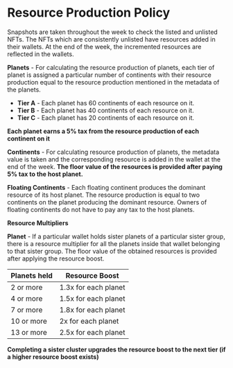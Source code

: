 # Resource  Production Policy

Snapshots are taken throughout the week to check the listed and unlisted NFTs. The NFTs which are consistently unlisted have resources added in their wallets. At the end of the week, the incremented resources are reflected in the wallets.

**Planets** - For calculating the resource production of planets, each tier of planet is assigned a particular number of continents with their resource production equal to the resource production mentioned in the metadata of the planets. 

* **Tier A** - Each planet  has 60 continents of each resource on it. 
* **Tier B** - Each planet  has 40 continents of each resource on it.  
* **Tier C** - Each planet  has 20 continents of each resource on it. 

**Each planet earns a 5% tax from the resource production of each continent on it** 

**Continents** - For calculating resource production of planets, the metadata value is taken and the corresponding resource is added in the wallet at the end of the week. **The floor value of the resources is provided after paying 5% tax to the host planet.**

**Floating Continents** - Each floating continent produces the dominant resource of its host planet. The resource production is equal to two continents on the planet producing the dominant resource. Owners of floating continents do not have to pay any tax to the host planets.

   
**Resource Multipliers**

**Planet** - If a particular wallet holds sister planets of a particular sister group, there is a resource multiplier for all the planets inside that wallet belonging to that sister group. The floor value of the obtained resources is provided after applying the resource boost.
    
|Planets held|Resource Boost|
|------------|--------------|
|2 or more |1.3x for each planet|
|4 or more |1.5x for each planet|
|7 or more |1.8x for each planet|
|10 or more |2x for each planet|
|13 or more |2.5x for each planet|

**Completing a sister cluster upgrades the resource boost to the next tier (if a higher resource boost exists)**
